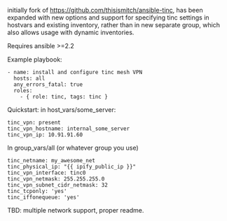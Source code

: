 initially fork of https://github.com/thisismitch/ansible-tinc, has been expanded with new options and support for specifying tinc settings in hostvars and existing inventory, rather than in new separate group, which also allows usage with dynamic inventories.

Requires ansible >=2.2

Example playbook:

```
- name: install and configure tinc mesh VPN
  hosts: all
  any_errors_fatal: true
  roles:
    - { role: tinc, tags: tinc }
```

Quickstart:
in host_vars/some_server:
```
tinc_vpn: present
tinc_vpn_hostname: internal_some_server
tinc_vpn_ip: 10.91.91.60
```

In group_vars/all (or whatever group you use)
```
tinc_netname: my_awesome_net
tinc_physical_ip: "{{ ipify_public_ip }}"
tinc_vpn_interface: tinc0
tinc_vpn_netmask: 255.255.255.0
tinc_vpn_subnet_cidr_netmask: 32
tinc_tcponly: 'yes'
tinc_iffonequeue: 'yes'
```

TBD: multiple network support, proper readme.
